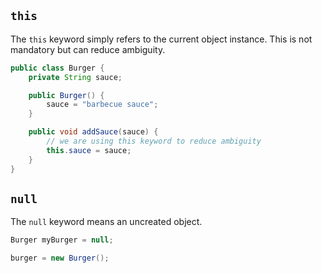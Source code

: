 ## `this`

The `this` keyword simply refers to the current object instance. This is not mandatory but can reduce ambiguity.

```java
public class Burger {
	private String sauce;

	public Burger() {
		sauce = "barbecue sauce";
	}

	public void addSauce(sauce) {
		// we are using this keyword to reduce ambiguity
		this.sauce = sauce;
	}
}
```


## `null`

The `null` keyword means an uncreated object.

```java
Burger myBurger = null;

burger = new Burger();
```